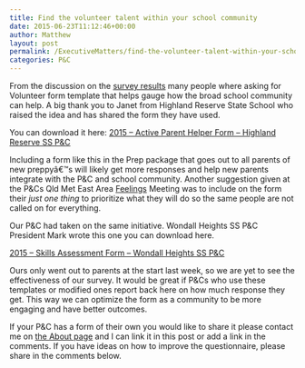 ```yaml
---
title: Find the volunteer talent within your school community
date: 2015-06-23T11:12:46+00:00
author: Matthew
layout: post
permalink: /ExecutiveMatters/find-the-volunteer-talent-within-your-school-community/
categories: P&C
---
```

From the discussion on the [survey results](/ExecutiveMatters/feedback-and-feelings/) many people where asking for Volunteer form template that helps gauge how the broad school community can help. A big thank you to Janet from Highland Reserve State School who raised the idea and has shared the form they have used.

You can download it here: [2015 &#8211; Active Parent Helper Form &#8211; Highland Reserve SS P&C](/content/posts/2015-active-parent-helper-form-highland-reserve-ss-pc.pdf)

Including a form like this in the Prep package that goes out to all parents of new preppyâ€™s will likely get more responses and help new parents integrate with the P&C and school community. Another suggestion given at the P&Cs Qld Met East Area [Feelings](http://processpa.com/ExecutiveMatters/feedback-and-feelings/) Meeting was to include on the form their _just one thing_ to prioritize what they will do so  the same people are not called on for everything.

Our P&C had taken on the same initiative. Wondall Heights SS P&C President Mark wrote this one you can download here.

[2015 &#8211; Skills Assessment Form &#8211; Wondall Heights SS P&C](/content/posts/2015-skills-assessment-form-wondall-heights-ss-pc.docx)

Ours only went out to parents at the start last week, so we are yet to see the effectiveness of our survey. It would be great if P&Cs who use these templates or modified ones report back here on how much response they get. This way we can optimize the form as a community to be more engaging and have better outcomes.

If your P&C has a form of their own you would like to share it please contact me on [the About page](/about/) and I can link it in this post or add a link in the comments. If you have ideas on how to improve the questionnaire, please share in the comments below.
